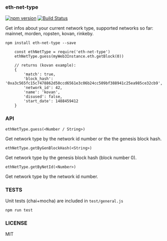 ### eth-net-type

[![npm version](https://badge.fury.io/js/eth-net-type.svg)](https://badge.fury.io/js/eth-net-type) [![Build Status](https://travis-ci.org/nya1/eth-net-type.svg?branch=master)](https://travis-ci.org/nya1/eth-net-type)


Get infos about your current network type, supported networks so far: mainnet, morden, ropsten, kovan, rinkeby.

```
npm install eth-net-type --save
```

```
	const ethNetType = require('eth-net-type')
	ethNetType.guess(myWeb3Instance.eth.getBlock(0))

	// returns (kovan example):
	{
		'match': true,
	    'block_hash': '0xa3c565fc15c7478862d50ccd6561e3c06b24cc509bf388941c25ea985ce32cb9',
	    'network_id': 42,
	    'name': 'kovan',
	    'disused': false,
	    'start_date': 1488459412
	}
```

### API

```
ethNetType.guess(<Number / String>)
```

Get network type by the network id number or the the genesis block hash.

```
ethNetType.getByGenBlockHash(<String>)
```

Get network type by the genesis block hash (block number 0).

```
ethNetType.getByNetId(<Number>)
```

Get network type by the network id number.


### TESTS

Unit tests (chai+mocha) are included in `test/general.js`

```
npm run test
```

### LICENSE

MIT

